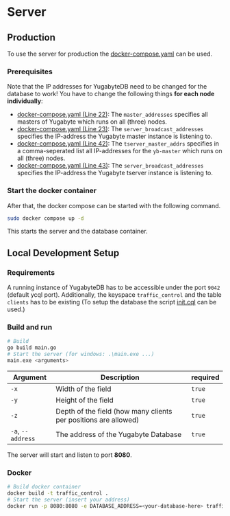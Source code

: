 # Server

## Production

To use the server for production the [docker-compose.yaml](https://github.com/Patr1ick/dhbw-traffic-control/blob/main/server/docker-compose.yaml) can be used.

### Prerequisites

Note that the IP addresses for YugabyteDB need to be changed for the database to work! You have to change the following things **for each node individually**:

-   [docker-compose.yaml (Line 22)](https://github.com/Patr1ick/dhbw-traffic-control/blob/main/server/docker-compose.yaml#L22): The `master_addresses` specifies all masters of Yugabyte which runs on all (three) nodes.
-   [docker-compose.yaml (Line 23)](https://github.com/Patr1ick/dhbw-traffic-control/blob/main/server/docker-compose.yaml#L23): The `server_broadcast_addresses` specifies the IP-address the Yugabyte master instance is listening to.
-   [docker-compose.yaml (Line 42)](https://github.com/Patr1ick/dhbw-traffic-control/blob/main/server/docker-compose.yaml#L22): The `tserver_master_addrs` specifies in a comma-seperated list all IP-addresses for the `yb-master` which runs on all (three) nodes.
-   [docker-compose.yaml (Line 43)](https://github.com/Patr1ick/dhbw-traffic-control/blob/main/server/docker-compose.yaml#L43): The `server_broadcast_addresses` specifies the IP-address the Yugabyte tserver instance is listening to.

### Start the docker container

After that, the docker compose can be started with the following command.

```bash
sudo docker compose up -d
```

This starts the server and the database container.

[//]: # "Setup database further: Init keyspace and table"

## Local Development Setup

### Requirements

A running instance of YugabyteDB has to be accessible under the port `9042` (default ycql port). Additionally, the keyspace `traffic_control` and the table `clients` has to be existing (To setup the database the script [init.cql](https://github.com/Patr1ick/dhbw-traffic-control/blob/main/db/init.cql) can be used.)

### Build and run

```bash
# Build
go build main.go
# Start the server (for windows: .\main.exe ...)
main.exe <arguments>
```

| Argument          | Description                                                     | required |
| ----------------- | --------------------------------------------------------------- | -------- |
| `-x`              | Width of the field                                              | `true`   |
| `-y`              | Height of the field                                             | `true`   |
| `-z`              | Depth of the field (how many clients per positions are allowed) | `true`   |
| `-a`, `--address` | The address of the Yugabyte Database                            | `true`   |

The server will start and listen to port **8080**.

### Docker

```bash
# Build docker container
docker build -t traffic_control .
# Start the server (insert your address)
docker run -p 8080:8080 -e DATABASE_ADDRESS=<your-database-here> traffic_control
```
